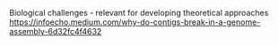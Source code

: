 
Biological challenges - relevant for developing theoretical approaches
https://infoecho.medium.com/why-do-contigs-break-in-a-genome-assembly-6d32fc4f4632